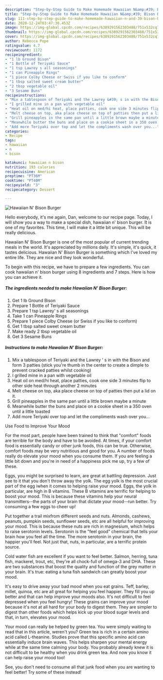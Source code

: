 ```yaml
---
description: "Step-by-Step Guide to Make Homemade Hawaiian N&amp;#39; Bison Burger"
title: "Step-by-Step Guide to Make Homemade Hawaiian N&amp;#39; Bison Burger"
slug: 111-step-by-step-guide-to-make-homemade-hawaiian-n-and-39-bison-burger
date: 2020-12-24T03:47:30.453Z
image: https://img-global.cpcdn.com/recipes/6389291562303488/751x532cq70/hawaiian-n-bison-burger-recipe-main-photo.jpg
thumbnail: https://img-global.cpcdn.com/recipes/6389291562303488/751x532cq70/hawaiian-n-bison-burger-recipe-main-photo.jpg
cover: https://img-global.cpcdn.com/recipes/6389291562303488/751x532cq70/hawaiian-n-bison-burger-recipe-main-photo.jpg
author: Rebecca Pope
ratingvalue: 4.7
reviewcount: 1172
recipeingredient:
- "1 lb Ground Bison"
- "1 Bottle of Teriyaki Sauce"
- "1 tsp Lawrey s all seasonings"
- "1 can Pineapple Rings"
- "1 piece Colby Cheese or Swiss if you like to conform"
- "1 tbsp salted sweet cream butter"
- "2 tbsp vegetable oil"
- "3 Sesame Buns"
recipeinstructions:
- "Mix a tablespoon of Teriyaki and the Lawrey &#39; s in with the Bison and form 3 patties (stick you&#39;re thumb in the center to create a dimple to prevent cracked patties whilst cooking)"
- "I grilled mine in a pan with vegetable oil"
- "Heat oil on med/hi heat, place patties, cook one side 3 minutes flip to other side heat through another 2 minutes"
- "Melt cheese on top, aka place cheese on top of patties then put a lid on it."
- "Grill pineapples in the same pan until a little brown maybe a minute"
- "Meanwhile butter the buns and place on a cookie sheet in a 350 oven until a little  toasted"
- "Add more Teriyaki over top and let the compliments wash over you..."
categories:
- Recipe
tags:
- hawaiian
- n
- bison

katakunci: hawaiian n bison 
nutrition: 193 calories
recipecuisine: American
preptime: "PT36M"
cooktime: "PT40M"
recipeyield: "3"
recipecategory: Dessert

---
```



![Hawaiian N&#39; Bison Burger](https://img-global.cpcdn.com/recipes/6389291562303488/751x532cq70/hawaiian-n-bison-burger-recipe-main-photo.jpg)

Hello everybody, it's me again, Dan, welcome to our recipe page. Today, I will show you a way to make a special dish, hawaiian n&#39; bison burger. It is one of my favorites. This time, I will make it a little bit unique. This will be really delicious.

Hawaiian N&#39; Bison Burger is one of the most popular of current trending meals in the world. It's appreciated by millions daily. It's simple, it's quick, it tastes delicious. Hawaiian N&#39; Bison Burger is something which I've loved my entire life. They are nice and they look wonderful.




To begin with this recipe, we have to prepare a few ingredients. You can cook hawaiian n&#39; bison burger using 8 ingredients and 7 steps. Here is how you can achieve it.

<!--inarticleads1-->

##### The ingredients needed to make Hawaiian N&#39; Bison Burger:

1. Get 1 lb Ground Bison
1. Prepare 1 Bottle of Teriyaki Sauce
1. Prepare 1 tsp Lawrey&#39; s all seasonings
1. Take 1 can Pineapple Rings
1. Prepare 1 piece Colby Cheese (or Swiss if you like to conform)
1. Get 1 tbsp salted sweet cream butter
1. Make ready 2 tbsp vegetable oil
1. Get 3 Sesame Buns




<!--inarticleads2-->

##### Instructions to make Hawaiian N&#39; Bison Burger:

1. Mix a tablespoon of Teriyaki and the Lawrey &#39; s in with the Bison and form 3 patties (stick you&#39;re thumb in the center to create a dimple to prevent cracked patties whilst cooking)
1. I grilled mine in a pan with vegetable oil
1. Heat oil on med/hi heat, place patties, cook one side 3 minutes flip to other side heat through another 2 minutes
1. Melt cheese on top, aka place cheese on top of patties then put a lid on it.
1. Grill pineapples in the same pan until a little brown maybe a minute
1. Meanwhile butter the buns and place on a cookie sheet in a 350 oven until a little  toasted
1. Add more Teriyaki over top and let the compliments wash over you...




Use Food to Improve Your Mood


For the most part, people have been trained to think that "comfort" foods are terrible for the body and have to be avoided. At times, if your comfort food is essentially candy or other junk foods, this can be true. Otherwise, comfort foods may be very nutritious and good for you. A number of foods really do elevate your mood when you consume them. If you are feeling a little bit down and you're in need of a happiness pick me up, try a few of these.

Eggs, you might be surprised to learn, are great at battling depression. Just see to it that you don't throw away the yolk. The egg yolk is the most crucial part of the egg iwhen it comes to helping raise your mood. Eggs, the yolk in particular, are high in B vitamins. These B vitamins are terrific for helping to boost your mood. This is because these vitamins help your neural transmitters--the parts of your brain that dictate your mood--run better. Try consuming a few eggs to cheer up!

Put together a trail mixfrom different seeds and nuts. Almonds, cashews, peanuts, pumpkin seeds, sunflower seeds, etc are all helpful for improving your mood. This is because these nuts are rich in magnesium, which helps to raise serotonin levels. Serotonin is the "feel good" chemical that tells your brain how you feel all the time. The more serotonin in your brain, the happier you'll feel. Not just that, nuts, in particular, are a terrific protein source.

Cold water fish are excellent if you want to feel better. Salmon, herring, tuna fish, mackerel, trout, etc, they're all chock-full of omega-3 and DHA. These are two substances that boost the quality and function of the grey matter in your brain. It's true: eating a tuna fish sandwich can greatly boost your mood. 

It's easy to drive away your bad mood when you eat grains. Teff, barley, millet, quinoa, etc are all great for helping you feel happier. They fill you up better and that can help improve your moods also. It's not difficult to feel depressed when you feel hungry! These grains can improve your mood because it's not at all hard for your body to digest them. They are simpler to digest than other foods which helps kick up your blood sugar levels and that, in turn, elevates your mood.

Your mood can really be helped by green tea. You were simply waiting to read that in this article, weren't you? Green tea is rich in a certain amino acid called L-theanine. Studies prove that this specific amino acid can essentially induce brain waves. This helps sharpen your mental energy while at the same time calming your body. You probably already knew it is not difficult to be healthy when you drink green tea. And now you know it can help raise your mood too!

See, you don't need to consume all that junk food when you are wanting to feel better! Try some of these instead!

